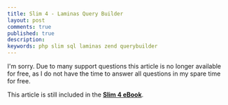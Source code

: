 ```yaml
---
title: Slim 4 - Laminas Query Builder
layout: post
comments: true
published: true
description: 
keywords: php slim sql laminas zend querybuilder
---
```


I'm sorry. Due to many support questions this article is no longer available for free,
as I do not have the time to answer all questions in my spare time for free.

This article is still included in the **[Slim 4 eBook](https://odan.github.io/donate.html)**.
